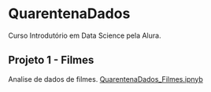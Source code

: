 # QuarentenaDados

Curso Introdutório em Data Science pela Alura.

## Projeto 1 - Filmes

Analise de dados de filmes.
[QuarentenaDados_Filmes.ipnyb](/QuarentenaDados_Filmes.ipynb)
